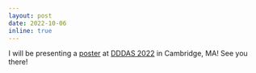 ```yaml
---
layout: post
date: 2022-10-06
inline: true
---
```


I will be presenting a <a href="https://natesimon.github.io/assets/pdf/FlowDrone_Poster_2022.pdf" target="_blank">poster</a> at <a href="http://1dddas.org/dddas2022" target="_blank">DDDAS 2022</a> in Cambridge, MA! See you there!